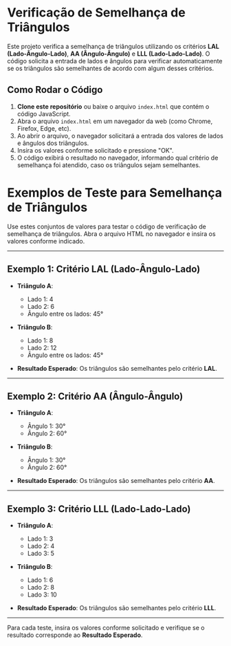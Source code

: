 # Verificação de Semelhança de Triângulos

Este projeto verifica a semelhança de triângulos utilizando os critérios **LAL (Lado-Ângulo-Lado)**, **AA (Ângulo-Ângulo)** e **LLL (Lado-Lado-Lado)**. O código solicita a entrada de lados e ângulos para verificar automaticamente se os triângulos são semelhantes de acordo com algum desses critérios.

## Como Rodar o Código

1. **Clone este repositório** ou baixe o arquivo `index.html` que contém o código JavaScript.
2. Abra o arquivo `index.html` em um navegador da web (como Chrome, Firefox, Edge, etc).
3. Ao abrir o arquivo, o navegador solicitará a entrada dos valores de lados e ângulos dos triângulos.
4. Insira os valores conforme solicitado e pressione "OK".
5. O código exibirá o resultado no navegador, informando qual critério de semelhança foi atendido, caso os triângulos sejam semelhantes.

# Exemplos de Teste para Semelhança de Triângulos

Use estes conjuntos de valores para testar o código de verificação de semelhança de triângulos. Abra o arquivo HTML no navegador e insira os valores conforme indicado.

---

## Exemplo 1: Critério **LAL (Lado-Ângulo-Lado)**

- **Triângulo A**:
  - Lado 1: 4
  - Lado 2: 6
  - Ângulo entre os lados: 45°
- **Triângulo B**:
  - Lado 1: 8
  - Lado 2: 12
  - Ângulo entre os lados: 45°
  
- **Resultado Esperado**: Os triângulos são semelhantes pelo critério **LAL**.

---

## Exemplo 2: Critério **AA (Ângulo-Ângulo)**

- **Triângulo A**:
  - Ângulo 1: 30°
  - Ângulo 2: 60°
- **Triângulo B**:
  - Ângulo 1: 30°
  - Ângulo 2: 60°
  
- **Resultado Esperado**: Os triângulos são semelhantes pelo critério **AA**.

---

## Exemplo 3: Critério **LLL (Lado-Lado-Lado)**

- **Triângulo A**:
  - Lado 1: 3
  - Lado 2: 4
  - Lado 3: 5
- **Triângulo B**:
  - Lado 1: 6
  - Lado 2: 8
  - Lado 3: 10
  
- **Resultado Esperado**: Os triângulos são semelhantes pelo critério **LLL**.

---

Para cada teste, insira os valores conforme solicitado e verifique se o resultado corresponde ao **Resultado Esperado**.
